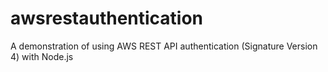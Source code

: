 # awsrestauthentication
A demonstration of using AWS REST API authentication (Signature Version 4) with Node.js
